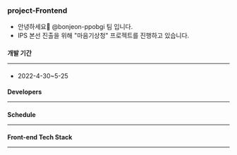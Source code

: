 ### project-Frontend

* 안녕하세요👋 @bonjeon-ppobgi 팀 입니다.
* IPS 본선 진출을 위해 "마음기상청" 프로젝트를 진행하고 있습니다.

#### 개발 기간 <hr/>
* 2022-4-30~5-25

#### Developers <hr/>

#### Schedule <hr/>

#### Front-end Tech Stack <hr/>
